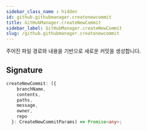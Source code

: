 ```yaml
---
sidebar_class_name : hidden
id: github.githubmanager.createnewcommit
title: GitHubManager.createNewCommit
sidebar_label: GitHubManager.createNewCommit
slug: /github.githubmanager.createnewcommit
---
```






주어진 파일 경로와 내용을 기반으로 새로운 커밋을 생성합니다.

## Signature

```typescript
createNewCommit: ({
    branchName,
    contents,
    paths,
    message,
    owner,
    repo
  }: CreateNewCommitParams) => Promise<any>;
```
